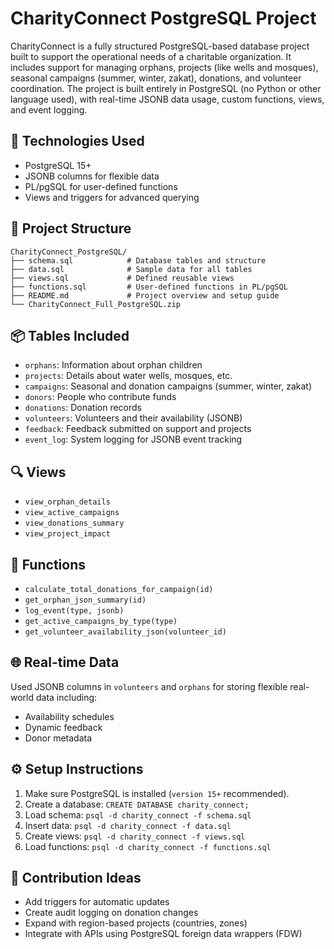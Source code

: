# CharityConnect PostgreSQL Project

CharityConnect is a fully structured PostgreSQL-based database project built to support the operational needs of a charitable organization. It includes support for managing orphans, projects (like wells and mosques), seasonal campaigns (summer, winter, zakat), donations, and volunteer coordination. The project is built entirely in PostgreSQL (no Python or other language used), with real-time JSONB data usage, custom functions, views, and event logging.

## 🔧 Technologies Used

* PostgreSQL 15+
* JSONB columns for flexible data
* PL/pgSQL for user-defined functions
* Views and triggers for advanced querying

## 📁 Project Structure

```
CharityConnect_PostgreSQL/
├── schema.sql            # Database tables and structure
├── data.sql              # Sample data for all tables
├── views.sql             # Defined reusable views
├── functions.sql         # User-defined functions in PL/pgSQL
├── README.md             # Project overview and setup guide
└── CharityConnect_Full_PostgreSQL.zip
```

## 📦 Tables Included

* `orphans`: Information about orphan children
* `projects`: Details about water wells, mosques, etc.
* `campaigns`: Seasonal and donation campaigns (summer, winter, zakat)
* `donors`: People who contribute funds
* `donations`: Donation records
* `volunteers`: Volunteers and their availability (JSONB)
* `feedback`: Feedback submitted on support and projects
* `event_log`: System logging for JSONB event tracking

## 🔍 Views

* `view_orphan_details`
* `view_active_campaigns`
* `view_donations_summary`
* `view_project_impact`

## 🧠 Functions

* `calculate_total_donations_for_campaign(id)`
* `get_orphan_json_summary(id)`
* `log_event(type, jsonb)`
* `get_active_campaigns_by_type(type)`
* `get_volunteer_availability_json(volunteer_id)`

## 🌐 Real-time Data

Used JSONB columns in `volunteers` and `orphans` for storing flexible real-world data including:

* Availability schedules
* Dynamic feedback
* Donor metadata

## ⚙️ Setup Instructions

1. Make sure PostgreSQL is installed (`version 15+` recommended).
2. Create a database:
   `CREATE DATABASE charity_connect;`
3. Load schema:
   `psql -d charity_connect -f schema.sql`
4. Insert data:
   `psql -d charity_connect -f data.sql`
5. Create views:
   `psql -d charity_connect -f views.sql`
6. Load functions:
   `psql -d charity_connect -f functions.sql`

## 📌 Contribution Ideas

* Add triggers for automatic updates
* Create audit logging on donation changes
* Expand with region-based projects (countries, zones)
* Integrate with APIs using PostgreSQL foreign data wrappers (FDW)

